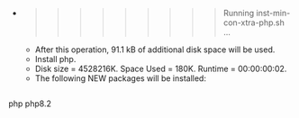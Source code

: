 * >>>>>>>>> Running inst-min-con-xtra-php.sh ...
  * After this operation, 91.1 kB of additional disk space will be used.
  * Install php.
  * Disk size = 4528216K. Space Used = 180K. Runtime = 00:00:00:02.
  * The following NEW packages will be installed:
  ```bash
php php8.2
  ```
